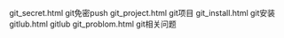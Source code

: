 git_secret.html   git免密push 
git_project.html  git项目 
git_install.html  git安装 
gitlub.html       gitlub 
git_problom.html  git相关问题 
